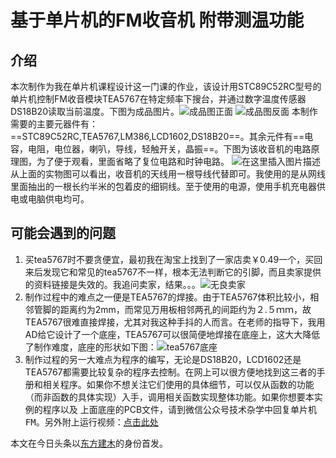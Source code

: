 # 基于单片机的FM收音机 附带测温功能

## 介绍
本次制作为我在单片机课程设计这一门课的作业，该设计用STC89C52RC型号的单片机控制FM收音模块TEA5767在特定频率下搜台，并通过数字温度传感器DS18B20读取当前温度。下图为成品图片。![成品图正面](https://img-blog.csdnimg.cn/20191109164916371.jpg?x-oss-process=image/watermark,type_ZmFuZ3poZW5naGVpdGk,shadow_10,text_aHR0cHM6Ly9ibG9nLmNzZG4ubmV0L3poYW9qdW42NjY=,size_16,color_FFFFFF,t_70)
![成品图反面](https://img-blog.csdnimg.cn/20191109173309755.jpg?x-oss-process=image/watermark,type_ZmFuZ3poZW5naGVpdGk,shadow_10,text_aHR0cHM6Ly9ibG9nLmNzZG4ubmV0L3poYW9qdW42NjY=,size_16,color_FFFFFF,t_70)
本制作需要的主要元器件有：==STC89C52RC,TEA5767,LM386,LCD1602,DS18B20==。其余元件有==电容，电阻，电位器，喇叭，导线，轻触开关，晶振==。下图为该收音机的电路原理图，为了便于观看，里面省略了复位电路和时钟电路。
![在这里插入图片描述](https://img-blog.csdnimg.cn/20191122225609954.jpg?x-oss-process=image/watermark,type_ZmFuZ3poZW5naGVpdGk,shadow_10,text_aHR0cHM6Ly9ibG9nLmNzZG4ubmV0L3poYW9qdW42NjY=,size_16,color_FFFFFF,t_70)
从上面的实物图可以看出，收音机的天线用一根导线代替即可。我使用的是从网线里面抽出的一根长约半米的包着皮的细铜线。至于使用的电源，使用手机充电器供电或电脑供电均可。
## 可能会遇到的问题
1. 买tea5767时不要贪便宜，最初我在淘宝上找到了一家店卖￥0.49一个，买回来后发现它和常见的tea5767不一样，根本无法判断它的引脚，而且卖家提供的资料链接是失效的。我追问卖家，结果。。。![无良卖家](https://img-blog.csdnimg.cn/20191109171702536.jpg?x-oss-process=image/watermark,type_ZmFuZ3poZW5naGVpdGk,shadow_10,text_aHR0cHM6Ly9ibG9nLmNzZG4ubmV0L3poYW9qdW42NjY=,size_16,color_FFFFFF,t_70)
2. 制作过程中的难点之一便是TEA5767的焊接。由于TEA5767体积比较小，相邻管脚的距离约为2mm，而常见万用板相邻两孔的间距约为２.５ｍｍ，故TEA5767很难直接焊接，尤其对我这种手抖的人而言。在老师的指导下，我用AD给它设计了一个底座，TEA5767可以很简便地焊接在底座上，这大大降低了制作难度，底座的形状如下图：![tea5767底座](https://img-blog.csdnimg.cn/20191109170519825.jpg?x-oss-process=image/watermark,type_ZmFuZ3poZW5naGVpdGk,shadow_10,text_aHR0cHM6Ly9ibG9nLmNzZG4ubmV0L3poYW9qdW42NjY=,size_16,color_FFFFFF,t_70)
3. 制作过程的另一大难点为程序的编写，无论是DS18B20，LCD1602还是TEA5767都需要比较复杂的程序去控制。在网上可以很方便地找到这三者的手册和相关程序。如果你不想关注它们使用的具体细节，可以仅从函数的功能（而非函数的具体实现）入手，调用相关函数实现整体功能。如果你想要本实例的程序以及 上面底座的PCB文件，请到微信公众号<kbd>技术杂学</kbd>中回复<kbd>单片机FM</kbd>。另外附上运行视频：[点击此处](https://www.bilibili.com/video/av74780614/)

本文在今日头条以[东方建木](https://www.toutiao.com/i6756184839075922444/)的身份首发。

